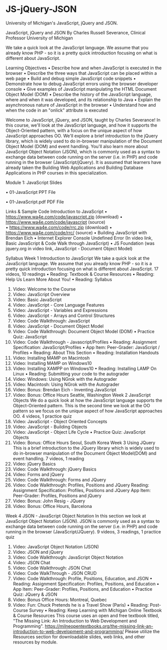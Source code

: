 # JS-jQuery-JSON
University of Michigan's JavaScript, jQuery and JSON.

JavaScript, jQuery and JSON
By Charles Russell Severance, Clinical Professor University of Michigan

We take a quick look at the JavaScript language. We assume that you already know PHP - so it is a pretty quick introduction focusing on what is different about JavaScript.

Learning Objectives
•	Describe how and when JavaScript is executed in the browser
•	Describe the three ways that JavaScript can be placed within a web page
•	Build and debug simple JavaScript code snippets
•	Demonstrate how to debug JavaScript errors using the browser developer console
•	Give examples of JavaScript manipulating the HTML Document Object Model (DOM)
•	Describe the history of the JavaScript language, where and when it was developed, and its relationship to Java
•	Explain the asynchronous nature of JavaScript in the browser
•	Understand how and when the code in an "onlick" attribute is executed

Welcome to JavaScript, jQuery, and JSON, taught by Charles Severance!
In this course, we'll look at the JavaScript language, and how it supports the Object-Oriented pattern, with a focus on the unique aspect of how JavaScript approaches OO. We'll explore a brief introduction to the jQuery library, which is widely used to do in-browser manipulation of the Document Object Model (DOM) and event handling. You'll also learn more about JavaScript Object Notation (JSON), which is commonly used as a syntax to exchange data between code running on the server (i.e. in PHP) and code running in the browser (JavaScript/jQuery).
It is assumed that learners have already taken the Building Web Applications and Building Database Applications in PHP courses in this specialization.

Module 1: JavaScript
Slides

•	01-JavaScript PPT File

•	01-JavaScript.pdf PDF File

Links & Sample Code
Introduction to JavaScript
•	https://www.wa4e.com/code/javascript.zip (download)
•	https://www.wa4e.com/code/javascript (source)  
•	https://www.wa4e.com/code/rrc.zip (download)
•	https://www.wa4e.com/code/rrc/ (source)
•	Building JavaScript with Brendan Eich
•	Internet Explorer Console Undefined Error (In video link, Basic JavaScript & Code Walk through JavaScript)
•	JS Foundation (was jquery.org in video link, JavaScript - Document Object Model)


Syllabus
Week 1
Introduction to JavaScript
We take a quick look at the JavaScript language. We assume that you already know PHP - so it is a pretty quick introduction focusing on what is different about JavaScript.
17 videos, 10 readings
•	Reading: Textbook & Course Resources
•	Reading: Help Us Learn More About You!
•	Reading: Syllabus
1.	Video: Welcome to the Course
2.	Video: JavaScript Overview
3.	Video: Basic JavaScript
4.	Video: JavaScript - Core Language Features
5.	Video: JavaScript - Variables and Expressions
6.	Video: JavaScript - Arrays and Control Structures
7.	Video: Code Walkthrough: JavaScript
8.	Video: JavaScript - Document Object Model
9.	Video: Code Walkthrough: Document Object Model (DOM)
•	Practice Quiz: JavaScript
10.	Video: Code Walkthrough - Javascript/Profiles
•	Reading: Assignment Specification: JavaScript/Profiles
•	App Item: Peer-Grader: JavaScript / Profiles
•	Reading: About This Section
•	Reading: Installation Handouts
11.	Video: Installing MAMP on Macintosh
12.	Video: Installing MAMP on Windows10
13.	Video: Installing XAMPP on Windows10
•	Reading: Installing LAMP On Linux
•	Reading: Submitting your code to the autograder
14.	Video: Windows: Using NGrok with the Autograder
15.	Video: Macintosh: Using NGrok with the Autograder
16.	Video: Bonus: Brendan Eich - Inventing JavaScript
17.	Video: Bonus: Office Hours Seattle, Washington
Week 2
JavaScript Objects
We do a quick look at how the JavaScript language supports the Object-Oriented pattern. This is the second time we look at the OO pattern so we focus on the unique aspect of how JavaScript approaches OO.
4 videos, 1 practice quiz
1.	Video: JavaScript - Object Oriented Concepts
2.	Video: JavaScript - Building Objects
3.	Video: JavaScript - Object Life Cycle
•	Practice Quiz: JavaScript Objects
4.	Video: Bonus: Office Hours Seoul, South Korea
Week 3
Using JQuery
This is a brief introduction to the JQuery library which is widely used to do in-browser manipulation of the Document Object Model(DOM) and event handling.
7 videos, 1 reading
1.	Video: jQuery Basics
2.	Video: Code Walkthrough: jQuery Basics
3.	Video: Forms and jQuery
4.	Video: Code Walkthrough: Forms and JQuery
5.	Video: Code Walkthrough: Profiles, Positions and JQuery
Reading: Assignment Specification: Profiles, Positions and JQuery
App Item: Peer-Grader: Profiles, Positions and jQuery
6.	Video: Bonus: John Resig - JQuery
7.	Video: Bonus: Office Hours, Barcelona

Week 4
JSON - JavaScript Object Notation
In this section we look at JavaScript Object Notation (JSON). JSON is commonly used as a syntax to exchange data between code running on the server (i.e. in PHP) and code running in the browser (JavaScript/JQuery).
9 videos, 3 readings, 1 practice quiz
1.	Video: JavaScript Object Notation (JSON)
2.	Video: JSON and jQuery
3.	Video: Code Walkthrough: JavaScript Object Notation
4.	Video: JSON Chat
5.	Video: Code Walkthrough: JSON Chat
6.	Video: Code WalkThrough - JSON CRUD
7.	Video: Code Walkthrough: Profile, Positions, Education, and JSON
•	Reading: Assignment Specification: Profiles, Positions, and Education
•	App Item: Peer-Grader: Profiles, Positions, and Education
•	Practice Quiz: JQuery & JSON
8.	Video: Bonus Office Hours: Montreal, Quebec
9.	Video: Fun: Chuck Pretends he is a Travel Show (Paris)
•	Reading: Post-Course Survey
•	Reading: Keep Learning with Michigan Online
Textbook & Course Resources
This course uses an open and free textbook titled, "The Missing Link: An Introduction to Web Development and Programming".
https://milneopentextbooks.org/the-missing-link-an-introduction-to-web-development-and-programming/
Please utilize the Resources section for downloadable slides, web links, and other resources by module.


